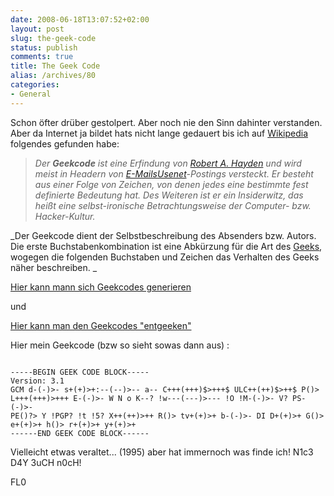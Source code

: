 ```yaml
---
date: 2008-06-18T13:07:52+02:00
layout: post
slug: the-geek-code
status: publish
comments: true
title: The Geek Code
alias: /archives/80
categories:
- General
---
```


Schon öfter drüber gestolpert. Aber noch nie den Sinn dahinter verstanden. Aber da Internet ja bildet hats nicht lange gedauert bis ich auf [Wikipedia](http://de.wikipedia.org/wiki/Geekcode) folgendes gefunden habe:


> _Der **Geekcode** ist eine Erfindung von [Robert A. Hayden](http://de.wikipedia.org/w/index.php?title=Robert_A._Hayden&action=edit&redlink=1) und wird meist in Headern von [E-Mails](http://de.wikipedia.org/wiki/E-Mail)[Usenet](http://de.wikipedia.org/wiki/Usenet)-Postings versteckt. Er besteht aus einer Folge von Zeichen, von denen jedes eine bestimmte fest definierte Bedeutung hat. Des Weiteren ist er ein Insiderwitz, das heißt eine selbst-ironische Betrachtungsweise der Computer- bzw. Hacker-Kultur._

_Der Geekcode dient der Selbstbeschreibung des Absenders bzw. Autors. Die erste Buchstabenkombination ist eine Abkürzung für die Art des [Geeks](http://de.wikipedia.org/wiki/Geek), wogegen die folgenden Buchstaben und Zeichen das Verhalten des Geeks näher beschreiben. _


[Hier kann mann sich Geekcodes generieren](http://www.joereiss.net/geek/geek.html)

und

[Hier kann man den Geekcodes "entgeeken"](http://www.joereiss.net/geek/ungeek.html)

Hier mein Geekcode (bzw so sieht sowas dann aus) :

```

-----BEGIN GEEK CODE BLOCK-----
Version: 3.1
GCM d-(-)>- s+(+)>+:--(--)>-- a-- C+++(+++)$>+++$ ULC++(++)$>++$ P()>
L+++(+++)>+++ E-(-)>- W N o K--? !w---(---)>--- !O !M-(-)>- V? PS-(-)>-
PE()?> Y !PGP? !t !5? X++(++)>++ R()> tv+(+)>+ b-(-)>- DI D+(+)>+ G()>
e+(+)>+ h()> r+(+)>+ y+(+)>+
------END GEEK CODE BLOCK------

```

Vielleicht etwas veraltet... (1995) aber hat immernoch was finde ich!
N1c3 D4Y 3uCH n0cH!

FL0

